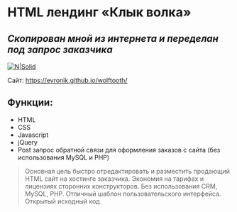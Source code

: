 # HTML лендинг «Клык волка»
## _Скопирован мной из интернета и переделан под запрос заказчика_  

[![N|Solid](https://evronik.github.io/wolftooth/wolftooth.jpg)](https://evronik.github.io/wolftooth/)

Сайт: https://evronik.github.io/wolftooth/

## Функции:

- HTML
- CSS
- Javascript
- jQuery
- Post запрос обратной связи для оформления заказов с сайта (без использования MySQL и PHP)

> Основная цель быстро отредактировать и разместить продающий HTML сайт на хостинге заказчика.
> Экономия на тарифах и лицензиях сторонних конструкторов.
> Без использования CRM, MySQL, PHP.
> Отличный шаблон пользовательского интерфейса.
> Открытый исходный код.
